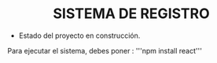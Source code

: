 <h1 align="center"> SISTEMA DE REGISTRO </h1>

- Estado del proyecto en construcción.

Para ejecutar el sistema, debes poner :
'''npm install react'''
